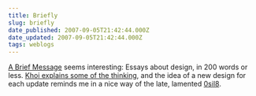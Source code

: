 ```yaml
---
title: Briefly
slug: briefly
date_published: 2007-09-05T21:42:44.000Z
date_updated: 2007-09-05T21:42:44.000Z
tags: weblogs
---
```


[A Brief Message](http://abriefmessage.com/) seems interesting: Essays about design, in 200 words or less. [Khoi explains some of the thinking](http://www.subtraction.com/archives/2007/0903_a_lengthy_me.php), and the idea of a new design for each update reminds me in a nice way of the late, lamented [0sil8](http://0sil8.com/).
